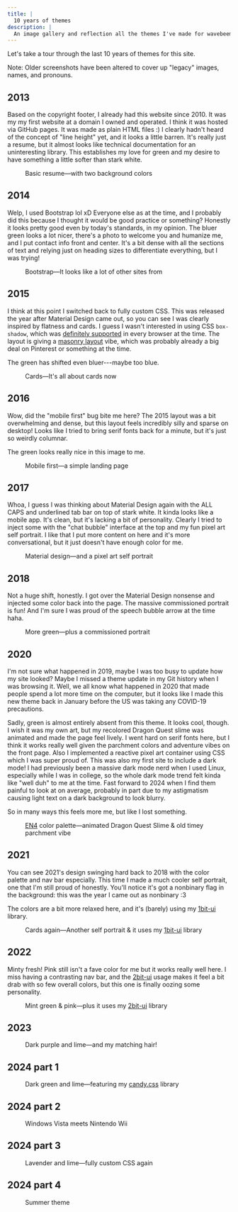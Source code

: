 ```yaml
---
title: |
  10 years of themes
description: |
  An image gallery and reflection all the themes I've made for wavebeem.com
---
```


Let's take a tour through the last 10 years of themes for this site.

Note: Older screenshots have been altered to cover up "legacy" images, names, and pronouns.

## 2013

Based on the copyright footer, I already had this website since 2010. It was my my first website at a domain I owned and operated. I think it was hosted via GitHub pages. It was made as plain HTML files :) I clearly hadn't heard of the concept of "line height" yet, and it looks a little barren. It's really just a resume, but it almost looks like technical documentation for an uninteresting library. This establishes my love for green and my desire to have something a little softer than stark white.

<figure>
  <figcaption>
    Basic resume&mdash;with two background colors
  </figcaption>
  <a href="/static/img/theme-history/site2013.webp">
    <img loading="lazy" src="/static/img/theme-history/site2013.webp" alt="">
  </a>
</figure>

## 2014

Welp, I used Bootstrap lol xD Everyone else as at the time, and I probably did this because I thought it would be good practice or something? Honestly it looks pretty good even by today's standards, in my opinion. The bluer green looks a lot nicer, there's a photo to welcome you and humanize me, and I put contact info front and center. It's a bit dense with all the sections of text and relying just on heading sizes to differentiate everything, but I was trying!

<figure>
  <figcaption>
    Bootstrap&mdash;It looks like a lot of other sites from
  </figcaption>
  <a href="/static/img/theme-history/site2014.webp">
    <img loading="lazy" src="/static/img/theme-history/site2014.webp" alt="">
  </a>
</figure>

## 2015

I think at this point I switched back to fully custom CSS. This was released the year after Material Design came out, so you can see I was clearly inspired by flatness and cards. I guess I wasn't interested in using CSS `box-shadow`, which was [definitely supported](https://caniuse.com/css-boxshadow) in every browser at the time. The layout is giving a [masonry layout](https://www.smashingmagazine.com/native-css-masonry-layout-css-grid/) vibe, which was probably already a big deal on Pinterest or something at the time.

The green has shifted even bluer---maybe too blue.

<figure>
  <figcaption>
    Cards&mdash;It's all about cards now
  </figcaption>
  <a href="/static/img/theme-history/site2015.webp">
    <img loading="lazy" src="/static/img/theme-history/site2015.webp" alt="">
  </a>
</figure>

## 2016

Wow, did the "mobile first" bug bite me here? The 2015 layout was a bit overwhelming and dense, but this layout feels incredibly silly and sparse on desktop! Looks like I tried to bring serif fonts back for a minute, but it's just so weirdly columnar.

The green looks really nice in this image to me.

<figure>
  <figcaption>
    Mobile first&mdash;a simple landing page
  </figcaption>
  <a href="/static/img/theme-history/site2016.webp">
    <img loading="lazy" src="/static/img/theme-history/site2016.webp" alt="">
  </a>
</figure>

## 2017

Whoa, I guess I was thinking about Material Design again with the ALL CAPS and underlined tab bar on top of stark white. It kinda looks like a mobile app. It's clean, but it's lacking a bit of personality. Clearly I tried to inject some with the "chat bubble" interface at the top and my fun pixel art self portrait. I like that I put more content on here and it's more conversational, but it just doesn't have enough color for me.

<figure>
  <figcaption>
    Material design&mdash;and a pixel art self portrait
  </figcaption>
  <a href="/static/img/theme-history/site2017.webp">
    <img loading="lazy" src="/static/img/theme-history/site2017.webp" alt="">
  </a>
</figure>

## 2018

Not a huge shift, honestly. I got over the Material Design nonsense and injected some color back into the page. The massive commissioned portrait is fun! And I'm sure I was proud of the speech bubble arrow at the time haha.

<figure>
  <figcaption>
    More green&mdash;plus a commissioned portrait
  </figcaption>
  <a href="/static/img/theme-history/site2018.webp">
    <img loading="lazy" src="/static/img/theme-history/site2018.webp" alt="">
  </a>
</figure>

## 2020

I'm not sure what happened in 2019, maybe I was too busy to update how my site looked? Maybe I missed a theme update in my Git history when I was browsing it. Well, we all know what happened in 2020 that made people spend a lot more time on the computer, but it looks like I made this new theme back in January before the US was taking any COVID-19 precautions.

Sadly, green is almost entirely absent from this theme. It looks cool, though. I wish it was my own art, but my recolored Dragon Quest slime was animated and made the page feel lively. I went hard on serif fonts here, but I think it works really well given the parchment colors and adventure vibes on the front page. Also I implemented a reactive pixel art container using CSS which I was super proud of. This was also my first site to include a dark mode! I had previously been a massive dark mode nerd when I used Linux, especially while I was in college, so the whole dark mode trend felt kinda like "well duh" to me at the time. Fast forward to 2024 when I find them painful to look at on average, probably in part due to my astigmatism causing light text on a dark background to look blurry.

So in many ways this feels more me, but like I lost something.

<figure>
  <figcaption>
    <a href="https://lospec.com/palette-list/en4">EN4</a> color palette&mdash;animated Dragon Quest Slime &amp; old timey parchment vibe
  </figcaption>
  <a href="/static/img/theme-history/site2020.webp">
    <img loading="lazy" src="/static/img/theme-history/site2020.webp" alt="">
  </a>
</figure>

## 2021

You can see 2021's design swinging hard back to 2018 with the color palette and nav bar especially. This time I made a much cooler self portrait, one that I'm still proud of honestly. You'll notice it's got a nonbinary flag in the background: this was the year I came out as nonbinary :3

The colors are a bit more relaxed here, and it's (barely) using my <a href="https://1bit-ui.wavebeem.com">1bit-ui</a> library.

<figure>
  <figcaption>
    Cards again&mdash;Another self portrait &amp; it uses my <a href="https://1bit-ui.wavebeem.com">1bit-ui</a> library
  </figcaption>
  <a href="/static/img/theme-history/site2021.webp">
    <img loading="lazy" src="/static/img/theme-history/site2021.webp" alt="">
  </a>
</figure>

## 2022

Minty fresh! Pink still isn't a fave color for me but it works really well here. I miss having a contrasting nav bar, and the <a href="https://2bit-ui.wavebeem.com">2bit-ui</a> usage makes it feel a bit drab with so few overall colors, but this one is finally oozing some personality.

<figure>
  <figcaption>
    Mint green &amp; pink&mdash;plus it uses my <a href="https://2bit-ui.wavebeem.com">2bit-ui</a> library
  </figcaption>
  <a href="/static/img/theme-history/site2022.webp">
    <img loading="lazy" src="/static/img/theme-history/site2022.webp" alt="">
  </a>
</figure>

## 2023

<figure>
  <figcaption>
    Dark purple and lime&mdash;and my matching hair!
  </figcaption>
  <a href="/static/img/theme-history/site2023.webp">
    <img loading="lazy" src="/static/img/theme-history/site2023.webp" alt="">
  </a>
</figure>

## 2024 part 1

<figure>
  <figcaption>
    Dark green and lime&mdash;featuring my <a href="https://candy.wavebeem.com">candy.css</a> library
  </figcaption>
  <a href="/static/img/theme-history/site2024a.webp">
    <img loading="lazy" src="/static/img/theme-history/site2024a.webp" alt="">
  </a>
</figure>

## 2024 part 2

<figure>
  <figcaption>
    Windows Vista meets Nintendo Wii
  </figcaption>
  <a href="/static/img/theme-history/site2024b.webp">
    <img loading="lazy" src="/static/img/theme-history/site2024b.webp" alt="">
  </a>
</figure>

## 2024 part 3

<figure>
  <figcaption>
    Lavender and lime&mdash;fully custom CSS again
  </figcaption>
  <a href="/static/img/theme-history/site2024c.webp">
    <img loading="lazy" src="/static/img/theme-history/site2024c.webp" alt="">
  </a>
</figure>

## 2024 part 4

<figure>
  <figcaption>
    Summer theme
  </figcaption>
  <a href="/static/img/theme-history/site2024d.webp">
    <img loading="lazy" src="/static/img/theme-history/site2024d.webp" alt="">
  </a>
</figure>
